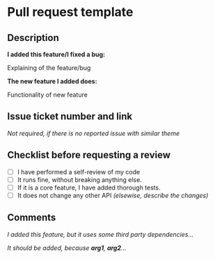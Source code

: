 # Pull request template
## Description
**I added this feature/I fixed a bug:**

Explaining of the feature/bug


**The new feature I added does:**

Functionality of new feature


## Issue ticket number and link
*Not required, if there is no reported issue with similar theme*

## Checklist before requesting a review
- [ ] I have performed a self-review of my code
- [ ] It runs fine, without breaking anything else.
- [ ] If it is a core feature, I have added thorough tests.
- [ ] It does not change any other API *(elsewise, describe the changes)* 

## Comments
*I added this feature, but it uses some third party dependencies...*

*It should be added, because **arg1**, **arg2**...*